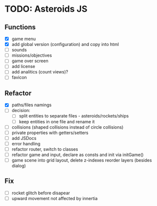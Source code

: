# TODO: Asteroids JS

## Functions

- [x] game menu
- [x] add global version (configuration) and copy into html
- [ ] sounds
- [ ] missions/objectives
- [ ] game over screen
- [ ] add license
- [ ] add analitics (count views)?
- [ ] favicon

## Refactor

- [x] paths/files namings
- [ ] decision:
  - [ ] split entities to separate files - asteroids/rockets/ships
  - [ ] keep entities in one file and rename it
- [ ] collisions (shaped collisions instead of circle collisions)
- [ ] private properties with getters/setters
- [ ] add JSDocs
- [ ] error handling
- [ ] refactor router, switch to classes
- [ ] refactor game and input, declare as consts and init via initGame()
- [ ] game scene into grid layout, delete z-indexes reorder layers (besides dialog)

## Fix

- [ ] rocket glitch before disapear
- [ ] upward movement not affected by innertia
